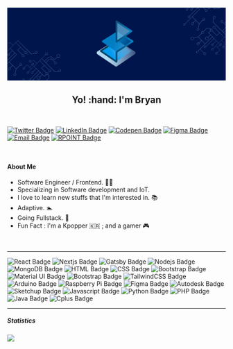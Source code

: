 
[![JB Github Banner](https://github.com/jbryan11/jbryan11/blob/master/public/Header.jpg)](https://github.com/jbryan11)
<h2 align="center">Yo! :hand: I'm Bryan</h2>

<br/>

[![Twitter Badge](https://img.shields.io/badge/Twitter-B_R_Y_N99?style=for-the-badge&logo=Twitter&logoColor=white&color=08a0e9)](https://twitter.com/B_R_Y_N99)
[![LinkedIn Badge](https://img.shields.io/badge/LinkedIn-jbryandelda?style=for-the-badge&logo=linkedin&color=0a66c2)](https://www.linkedin.com/in/jbryandelda/)
[![Codepen Badge](https://img.shields.io/badge/CodePen-PeekABo0saku?style=for-the-badge&logo=Codepen&logoColor=white&color=000000)](https://codepen.io/PeekABo0saku)
[![Figma Badge](https://img.shields.io/badge/Figma-@peekabo0saku?style=for-the-badge&logoColor=FFFFFF&logo=figma&color=F24E1E)](https://www.figma.com/@peekabo0saku)
[![Email Badge](https://img.shields.io/badge/Email-Personal?style=for-the-badge&logo=microsoft-outlook&color=CA5010)](mailto:bryan.delda11@outlook.com)
[![RPOINT Badge](https://img.shields.io/badge/RPOINT-Business?style=for-the-badge&logo=email&color=28A44D)](mailto:johnbryandelda@rpointsolution.com)

<br/>

#### About Me

* Software Engineer / Frontend. :technologist:
* Specializing in Software development and IoT.
* I love to learn new stuffs that I'm interested in. :books:
* Adaptive. :swimmer:
* Going Fullstack. :rocket:
* Fun Fact : I'm a Kpopper :kr: ; and a gamer :video_game:
<br/>

___

![React Badge](https://img.shields.io/badge/React-Code?style=for-the-badge&logo=react&logoColor=FFFFFF&color=61DAFB)
![Nextjs Badge](https://img.shields.io/badge/Nextjs-Code?style=for-the-badge&logo=next.js&logoColor=FFFFFF&color=000000)
![Gatsby Badge](https://img.shields.io/badge/Gatsby-Code?style=for-the-badge&logo=gatsby&logoColor=FFFFFF&color=663399)
![Nodejs Badge](https://img.shields.io/badge/Nodejs-Code?style=for-the-badge&logo=Node.js&logoColor=FFFFFF&color=339933)
![MongoDB Badge](https://img.shields.io/badge/MongoDB-Code?style=for-the-badge&logo=mongodb&logoColor=FFFFFF&color=47A248)
![HTML Badge](https://img.shields.io/badge/HTML5-Code?style=for-the-badge&logo=html5&logoColor=FFFFFF&color=E34F26)
![CSS Badge](https://img.shields.io/badge/CSS3-Code?style=for-the-badge&logo=css3&logoColor=FFFFFF&color=1572B6)
![Bootstrap Badge](https://img.shields.io/badge/Bootstrap-Code?style=for-the-badge&logo=bootstrap&logoColor=FFFFFF&color=7952B3)
![Material UI Badge](https://img.shields.io/badge/MaterialUI-Code?style=for-the-badge&logo=material-ui&logoColor=FFFFFF&color=0081CB)
![Bootstrap Badge](https://img.shields.io/badge/Bootstrap-Code?style=for-the-badge&logo=bootstrap&logoColor=FFFFFF&color=7952B3)
![TailwindCSS Badge](https://img.shields.io/badge/tailwindcss-Code?style=for-the-badge&logo=tailwind-css&logoColor=FFFFFF&color=38B2AC)
![Arduino Badge](https://img.shields.io/badge/Arduino-embedded?style=for-the-badge&logo=arduino&logoColor=FFFFFF&color=00979D)
![Raspberry Pi Badge](https://img.shields.io/badge/RaspberryPi-embedded?style=for-the-badge&logo=raspberry-pi&logoColor=FFFFFF&color=C51A4A)
![Figma Badge](https://img.shields.io/badge/Figma-design?style=for-the-badge&logo=figma&logoColor=FFFFFF&color=F24E1E)
![Autodesk Badge](https://img.shields.io/badge/AutoCAD-design?style=for-the-badge&logo=autodesk&logoColor=FFFFFF&color=0696D7)
![Sketchup Badge](https://img.shields.io/badge/Sketchup-design?style=for-the-badge&logo=sketchup&logoColor=FFFFFF&color=005F9E)
![Javascript Badge](https://img.shields.io/badge/Javascript-Code?style=for-the-badge&logo=javascript&labelColor=00000&logoColor=000000&color=F7DF1E)
![Python Badge](https://img.shields.io/badge/Python-Code?style=for-the-badge&logo=python&logoColor=FFFFFF&color=3776AB)
![PHP Badge](https://img.shields.io/badge/PHP-Code?style=for-the-badge&logo=php&logoColor=FFFFFF&color=777BB4)
![Java Badge](https://img.shields.io/badge/Java-Code?style=for-the-badge&logo=java&logoColor=FFFFFF&color=007396)
![Cplus Badge](https://img.shields.io/badge/C++-Code?style=for-the-badge&logo=c&logoColor=FFFFFF&color=00599C)

___

<h5>Statistics</h5>

<p>
<img src="https://github-readme-stats.vercel.app/api?username=jbryan11">
</p>





